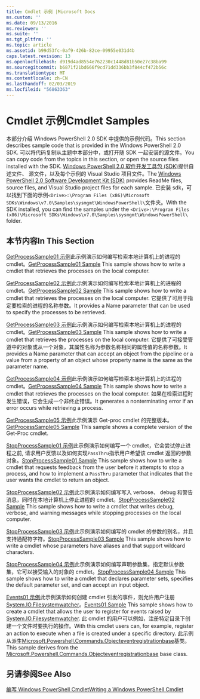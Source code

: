 ```yaml
---
title: Cmdlet 示例 |Microsoft Docs
ms.custom: ''
ms.date: 09/13/2016
ms.reviewer: ''
ms.suite: ''
ms.tgt_pltfrm: ''
ms.topic: article
ms.assetid: b99d53fc-0af9-426b-82ce-09955e031d4b
caps.latest.revision: 13
ms.openlocfilehash: d919d4ad8554e762230c1448d81b50e27c38ba99
ms.sourcegitcommit: b6871f21bd666f9cd71dd336bb3f844cf472b56c
ms.translationtype: MT
ms.contentlocale: zh-CN
ms.lasthandoff: 02/03/2019
ms.locfileid: "56863363"
---
```

# <a name="cmdlet-samples"></a><span data-ttu-id="c2486-102">Cmdlet 示例</span><span class="sxs-lookup"><span data-stu-id="c2486-102">Cmdlet Samples</span></span>

<span data-ttu-id="c2486-103">本部分介绍 Windows PowerShell 2.0 SDK 中提供的示例代码。</span><span class="sxs-lookup"><span data-stu-id="c2486-103">This section describes sample code that is provided in the Windows PowerShell 2.0 SDK.</span></span> <span data-ttu-id="c2486-104">可以将代码复制从主题中本部分中，或打开随 SDK 一起安装的源文件。</span><span class="sxs-lookup"><span data-stu-id="c2486-104">You can copy code from the topics in this section, or open the source files installed with the SDK.</span></span> <span data-ttu-id="c2486-105">[Windows PowerShell 2.0 软件开发工具包 (SDK)](https://www.microsoft.com/en-us/download/details.aspx?id=2560)提供自述文件、 源文件，以及每个示例的 Visual Studio 项目文件。</span><span class="sxs-lookup"><span data-stu-id="c2486-105">The [Windows PowerShell 2.0 Software Development Kit (SDK)](https://www.microsoft.com/en-us/download/details.aspx?id=2560) provides ReadMe files, source files, and Visual Studio project files for each sample.</span></span> <span data-ttu-id="c2486-106">已安装 sdk，可以找到下面的示例`<Drive>:\Program Files (x86)\Microsoft SDKs\Windows\v7.0\Samples\sysmgmt\WindowsPowerShell\`文件夹。</span><span class="sxs-lookup"><span data-stu-id="c2486-106">With the SDK installed, you can find the samples under the `<Drive>:\Program Files (x86)\Microsoft SDKs\Windows\v7.0\Samples\sysmgmt\WindowsPowerShell\` folder.</span></span>

## <a name="in-this-section"></a><span data-ttu-id="c2486-107">本节内容</span><span class="sxs-lookup"><span data-stu-id="c2486-107">In This Section</span></span>

<span data-ttu-id="c2486-108">[GetProcessSample01 示例](./getprocesssample01-sample.md)此示例演示如何编写检索本地计算机上的进程的 cmdlet。</span><span class="sxs-lookup"><span data-stu-id="c2486-108">[GetProcessSample01 Sample](./getprocesssample01-sample.md) This sample shows how to write a cmdlet that retrieves the processes on the local computer.</span></span>

<span data-ttu-id="c2486-109">[GetProcessSample02 示例](./getprocesssample02-sample.md)此示例演示如何编写检索本地计算机上的进程的 cmdlet。</span><span class="sxs-lookup"><span data-stu-id="c2486-109">[GetProcessSample02 Sample](./getprocesssample02-sample.md) This sample shows how to write a cmdlet that retrieves the processes on the local computer.</span></span> <span data-ttu-id="c2486-110">它提供了可用于指定要检索的进程的名称参数。</span><span class="sxs-lookup"><span data-stu-id="c2486-110">It provides a Name parameter that can be used to specify the processes to be retrieved.</span></span>

<span data-ttu-id="c2486-111">[GetProcessSample03 示例](./getprocesssample03-sample.md)此示例演示如何编写检索本地计算机上的进程的 cmdlet。</span><span class="sxs-lookup"><span data-stu-id="c2486-111">[GetProcessSample03 Sample](./getprocesssample03-sample.md) This sample shows how to write a cmdlet that retrieves the processes on the local computer.</span></span> <span data-ttu-id="c2486-112">它提供了可接受管道中的对象或从一个对象，其属性名称为参数名称相同的属性值的名称参数。</span><span class="sxs-lookup"><span data-stu-id="c2486-112">It provides a Name parameter that can accept an object from the pipeline or a value from a property of an object whose property name is the same as the parameter name.</span></span>

<span data-ttu-id="c2486-113">[GetProcessSample04 示例](./getprocesssample04-sample.md)此示例演示如何编写检索本地计算机上的进程的 cmdlet。</span><span class="sxs-lookup"><span data-stu-id="c2486-113">[GetProcessSample04 Sample](./getprocesssample04-sample.md) This sample shows how to write a cmdlet that retrieves the processes on the local computer.</span></span> <span data-ttu-id="c2486-114">如果在检索进程时发生错误，它会生成一个非终止错误。</span><span class="sxs-lookup"><span data-stu-id="c2486-114">It generates a nonterminating error if an error occurs while retrieving a process.</span></span>

<span data-ttu-id="c2486-115">[GetProcessSample05 示例](./getprocesssample05-sample.md)此示例演示 Get-proc cmdlet 的完整版本。</span><span class="sxs-lookup"><span data-stu-id="c2486-115">[GetProcessSample05 Sample](./getprocesssample05-sample.md) This sample shows a complete version of the Get-Proc cmdlet.</span></span>

<span data-ttu-id="c2486-116">[StopProcessSample01 示例](./stopprocesssample01-sample.md)此示例演示如何编写一个 cmdlet，它会尝试停止进程之前, 请求用户反馈以及如何实现`PassThru`指示用户希望该 cmdlet 返回的参数对象。</span><span class="sxs-lookup"><span data-stu-id="c2486-116">[StopProcessSample01 Sample](./stopprocesssample01-sample.md) This sample shows how to write a cmdlet that requests feedback from the user before it attempts to stop a process, and how to implement a `PassThru` parameter that indicates that the user wants the cmdlet to return an object.</span></span>

<span data-ttu-id="c2486-117">[StopProcessSample02 示例](./stopprocesssample02-sample.md)此示例演示如何编写写入 verbose、 debug 和警告消息，同时在本地计算机上停止进程的 cmdlet。</span><span class="sxs-lookup"><span data-stu-id="c2486-117">[StopProcessSample02 Sample](./stopprocesssample02-sample.md) This sample shows how to write a cmdlet that writes debug, verbose, and warning messages while stopping processes on the local computer.</span></span>

<span data-ttu-id="c2486-118">[StopProcessSample03 示例](./stopprocesssample03-sample.md)此示例演示如何编写的 cmdlet 的参数的别名，并且支持通配符字符。</span><span class="sxs-lookup"><span data-stu-id="c2486-118">[StopProcessSample03 Sample](./stopprocesssample03-sample.md) This sample shows how to write a cmdlet whose parameters have aliases and that support wildcard characters.</span></span>

<span data-ttu-id="c2486-119">[StopProcessSample04 示例](./stopprocesssample04-sample.md)此示例演示如何编写声明参数集，指定默认参数集，它可以接受输入的对象的 cmdlet。</span><span class="sxs-lookup"><span data-stu-id="c2486-119">[StopProcessSample04 Sample](./stopprocesssample04-sample.md) This sample shows how to write a cmdlet that declares parameter sets, specifies the default parameter set, and can accept an input object.</span></span>

<span data-ttu-id="c2486-120">[Events01 示例](./events01-sample.md)此示例演示如何创建 cmdlet 引发的事件，则允许用户注册[System.IO.Filesystemwatcher](/dotnet/api/System.IO.FileSystemWatcher)。</span><span class="sxs-lookup"><span data-stu-id="c2486-120">[Events01 Sample](./events01-sample.md) This sample shows how to create a cmdlet that allows the user to register for events raised by [System.IO.Filesystemwatcher](/dotnet/api/System.IO.FileSystemWatcher).</span></span> <span data-ttu-id="c2486-121">此 cmdlet 的用户可以例如，注册特定目录下创建一个文件时要执行的操作。</span><span class="sxs-lookup"><span data-stu-id="c2486-121">With this cmdlet users can, for example, register an action to execute when a file is created under a specific directory.</span></span> <span data-ttu-id="c2486-122">此示例从派生[Microsoft.Powershell.Commands.Objecteventregistrationbase](/dotnet/api/Microsoft.PowerShell.Commands.ObjectEventRegistrationBase)基类。</span><span class="sxs-lookup"><span data-stu-id="c2486-122">This sample derives from the [Microsoft.Powershell.Commands.Objecteventregistrationbase](/dotnet/api/Microsoft.PowerShell.Commands.ObjectEventRegistrationBase) base class.</span></span>

## <a name="see-also"></a><span data-ttu-id="c2486-123">另请参阅</span><span class="sxs-lookup"><span data-stu-id="c2486-123">See Also</span></span>

[<span data-ttu-id="c2486-124">编写 Windows PowerShell Cmdlet</span><span class="sxs-lookup"><span data-stu-id="c2486-124">Writing a Windows PowerShell Cmdlet</span></span>](./writing-a-windows-powershell-cmdlet.md)
